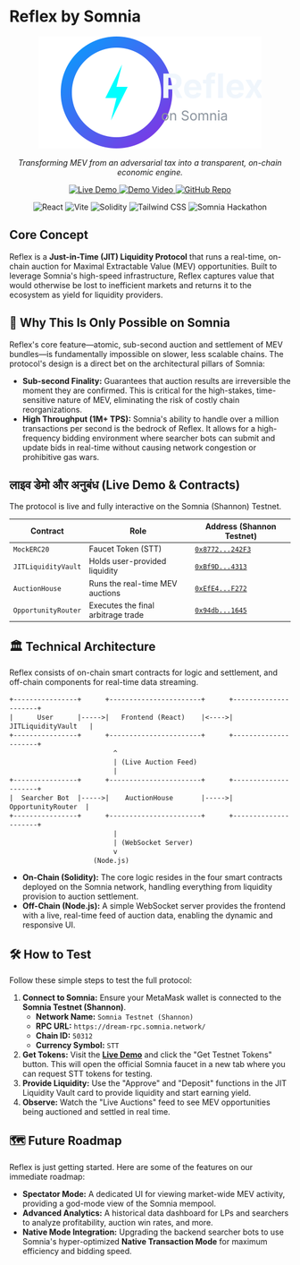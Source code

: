 # Reflex by Somnia

<p align="center">
  <img src="./public/logo-full.svg" alt="Reflex by Somnia Logo" width="400"/>
</p>

<p align="center">
  <em>Transforming MEV from an adversarial tax into a transparent, on-chain economic engine.</em>
</p>

<p align="center">
  <a href="https://reflex-control-panel.vercel.app/" target="_blank">
    <img src="https://img.shields.io/badge/Live_Demo-Vercel-brightgreen?style=for-the-badge&logo=vercel" alt="Live Demo" />
  </a>
  <a href="https://youtu.be/AYZBj0sKPYI" target="_blank">
    <img src="https://img.shields.io/badge/Demo_Video-YouTube-red?style=for-the-badge&logo=youtube" alt="Demo Video" />
  </a>
  <a href="https://github.com/mohamedwael201193/reflex-control-panel" target="_blank">
    <img src="https://img.shields.io/badge/GitHub-Repo-blue?style=for-the-badge&logo=github" alt="GitHub Repo" />
  </a>
</p>

<p align="center">
  <img src="https://img.shields.io/badge/React-20232A?style=for-the-badge&logo=react&logoColor=61DAFB" alt="React"/>
  <img src="https://img.shields.io/badge/Vite-B73BFE?style=for-the-badge&logo=vite&logoColor=FFD62E" alt="Vite"/>
  <img src="https://img.shields.io/badge/Solidity-363636?style=for-the-badge&logo=solidity&logoColor=white" alt="Solidity"/>
  <img src="https://img.shields.io/badge/Tailwind_CSS-38B2AC?style=for-the-badge&logo=tailwind-css&logoColor=white" alt="Tailwind CSS"/>
  <img src="https://img.shields.io/badge/Somnia-DeFi_Hackathon-purple?style=for-the-badge" alt="Somnia Hackathon"/>
</p>

## Core Concept

Reflex is a **Just-in-Time (JIT) Liquidity Protocol** that runs a real-time, on-chain auction for Maximal Extractable Value (MEV) opportunities. Built to leverage Somnia's high-speed infrastructure, Reflex captures value that would otherwise be lost to inefficient markets and returns it to the ecosystem as yield for liquidity providers.

## 🚀 Why This Is Only Possible on Somnia

Reflex's core feature—atomic, sub-second auction and settlement of MEV bundles—is fundamentally impossible on slower, less scalable chains. The protocol's design is a direct bet on the architectural pillars of Somnia:

*   **Sub-second Finality:** Guarantees that auction results are irreversible the moment they are confirmed. This is critical for the high-stakes, time-sensitive nature of MEV, eliminating the risk of costly chain reorganizations.
*   **High Throughput (1M+ TPS):** Somnia's ability to handle over a million transactions per second is the bedrock of Reflex. It allows for a high-frequency bidding environment where searcher bots can submit and update bids in real-time without causing network congestion or prohibitive gas wars.

##  लाइव डेमो और अनुबंध (Live Demo & Contracts)

The protocol is live and fully interactive on the Somnia (Shannon) Testnet.

| Contract            | Role                               | Address (Shannon Testnet)                                                                                                   |
| ------------------- | ---------------------------------- | --------------------------------------------------------------------------------------------------------------------------- |
| `MockERC20`         | Faucet Token (STT)                 | [`0x8772...242F3`](https://shannon.somniascan.io/address/0x87729f38481BfB62CfFB3148dEd644c3B13242F3) |
| `JITLiquidityVault` | Holds user-provided liquidity      | [`0xBf9D...4313`](https://shannon.somniascan.io/address/0xBf9D07E824953d3CA531063d82dd5f109a124313) |
| `AuctionHouse`      | Runs the real-time MEV auctions    | [`0xEfE4...F272`](https://shannon.somniascan.io/address/0xEfE4A6a857a6fb8c4387B20FcD10f2471D8eF272) |
| `OpportunityRouter` | Executes the final arbitrage trade | [`0x94db...1645`](https://shannon.somniascan.io/address/0x94db6E5612a012f057dEc4caB580d210768a1645) |

## 🏛️ Technical Architecture

Reflex consists of on-chain smart contracts for logic and settlement, and off-chain components for real-time data streaming.

```
+----------------+      +-----------------------+      +---------------------+
|      User      |----->|   Frontend (React)    |<---->| JITLiquidityVault   |
+----------------+      +-----------------------+      +---------------------+
                          ^                      
                          | (Live Auction Feed)      
                          |                      
+----------------+      +-----------------------+      +---------------------+
|  Searcher Bot  |----->|    AuctionHouse       |----->|  OpportunityRouter  |
+----------------+      +-----------------------+      +---------------------+
                          |                      
                          | (WebSocket Server)       
                          v                      
                     (Node.js)                     
```

*   **On-Chain (Solidity):** The core logic resides in the four smart contracts deployed on the Somnia network, handling everything from liquidity provision to auction settlement.
*   **Off-Chain (Node.js):** A simple WebSocket server provides the frontend with a live, real-time feed of auction data, enabling the dynamic and responsive UI.

## 🛠️ How to Test

Follow these simple steps to test the full protocol:

1.  **Connect to Somnia:** Ensure your MetaMask wallet is connected to the **Somnia Testnet (Shannon)**.
    *   **Network Name:** `Somnia Testnet (Shannon)`
    *   **RPC URL:** `https://dream-rpc.somnia.network/`
    *   **Chain ID:** `50312`
    *   **Currency Symbol:** `STT`
2.  **Get Tokens:** Visit the [**Live Demo**](https://reflex-control-panel.vercel.app/) and click the "Get Testnet Tokens" button. This will open the official Somnia faucet in a new tab where you can request STT tokens for testing.
3.  **Provide Liquidity:** Use the "Approve" and "Deposit" functions in the JIT Liquidity Vault card to provide liquidity and start earning yield.
4.  **Observe:** Watch the "Live Auctions" feed to see MEV opportunities being auctioned and settled in real time.

## 🗺️ Future Roadmap

Reflex is just getting started. Here are some of the features on our immediate roadmap:

*   **Spectator Mode:** A dedicated UI for viewing market-wide MEV activity, providing a god-mode view of the Somnia mempool.
*   **Advanced Analytics:** A historical data dashboard for LPs and searchers to analyze profitability, auction win rates, and more.
*   **Native Mode Integration:** Upgrading the backend searcher bots to use Somnia's hyper-optimized **Native Transaction Mode** for maximum efficiency and bidding speed.